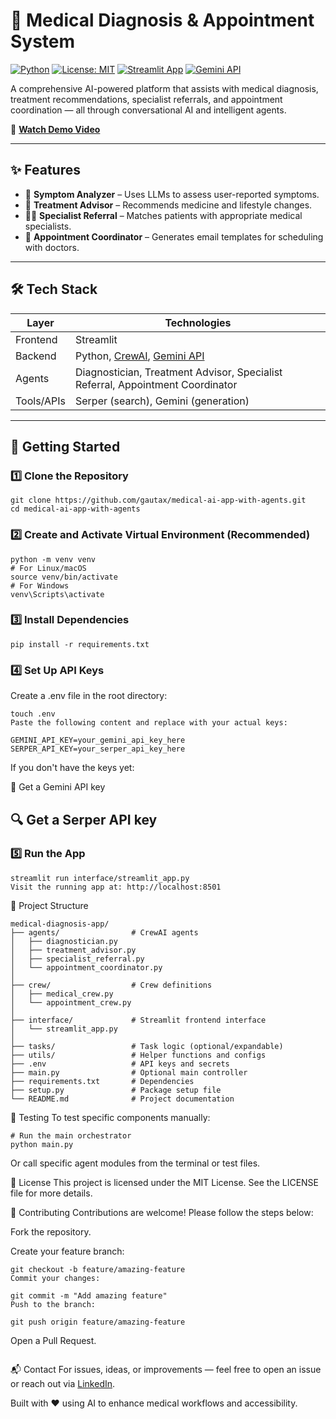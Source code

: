 
# 🏥 Medical Diagnosis & Appointment System

[![Python](https://img.shields.io/badge/Python-3.10%2B-blue.svg)](https://www.python.org/)
[![License: MIT](https://img.shields.io/badge/License-MIT-green.svg)](LICENSE)
[![Streamlit App](https://img.shields.io/badge/UI-Streamlit-orange)](https://streamlit.io/)
[![Gemini API](https://img.shields.io/badge/AI-Google_Gemini-blueviolet)](https://ai.google.dev/)

A comprehensive AI-powered platform that assists with medical diagnosis, treatment recommendations, specialist referrals, and appointment coordination — all through conversational AI and intelligent agents.

🎥 [**Watch Demo Video**](https://vimeo.com/1091245465?share=copy#t=0)

---

## ✨ Features

- 🧠 **Symptom Analyzer** – Uses LLMs to assess user-reported symptoms.
- 💊 **Treatment Advisor** – Recommends medicine and lifestyle changes.
- 👨‍⚕️ **Specialist Referral** – Matches patients with appropriate medical specialists.
- 📅 **Appointment Coordinator** – Generates email templates for scheduling with doctors.

---

## 🛠️ Tech Stack

| Layer      | Technologies                               |
|------------|--------------------------------------------|
| Frontend   | Streamlit                                  |
| Backend    | Python, [CrewAI](https://docs.crewai.com/), [Gemini API](https://ai.google.dev) |
| Agents     | Diagnostician, Treatment Advisor, Specialist Referral, Appointment Coordinator |
| Tools/APIs | Serper (search), Gemini (generation)       |

---

## 🚀 Getting Started

### 1️⃣ Clone the Repository

```
git clone https://github.com/gautax/medical-ai-app-with-agents.git
cd medical-ai-app-with-agents
```
### 2️⃣ Create and Activate Virtual Environment (Recommended)
```
python -m venv venv
# For Linux/macOS
source venv/bin/activate
# For Windows
venv\Scripts\activate
```
### 3️⃣ Install Dependencies
```
pip install -r requirements.txt
```
### 4️⃣ Set Up API Keys
Create a .env file in the root directory:
```
touch .env
Paste the following content and replace with your actual keys:

GEMINI_API_KEY=your_gemini_api_key_here
SERPER_API_KEY=your_serper_api_key_here
```
If you don't have the keys yet:

🔑 Get a Gemini API key

🔍 Get a Serper API key
---
### 5️⃣ Run the App
```
streamlit run interface/streamlit_app.py
Visit the running app at: http://localhost:8501
```

📁 Project Structure
```
medical-diagnosis-app/
├── agents/                # CrewAI agents
│   ├── diagnostician.py
│   ├── treatment_advisor.py
│   ├── specialist_referral.py
│   └── appointment_coordinator.py
│
├── crew/                  # Crew definitions
│   ├── medical_crew.py
│   └── appointment_crew.py
│
├── interface/             # Streamlit frontend interface
│   └── streamlit_app.py
│
├── tasks/                 # Task logic (optional/expandable)
├── utils/                 # Helper functions and configs
├── .env                   # API keys and secrets
├── main.py                # Optional main controller
├── requirements.txt       # Dependencies
├── setup.py               # Package setup file
└── README.md              # Project documentation
```
🧪 Testing
To test specific components manually:
```
# Run the main orchestrator
python main.py
```
Or call specific agent modules from the terminal or test files.

📝 License
This project is licensed under the MIT License.
See the LICENSE file for more details.

🤝 Contributing
Contributions are welcome! Please follow the steps below:

Fork the repository.

Create your feature branch:
```
git checkout -b feature/amazing-feature
Commit your changes:

git commit -m "Add amazing feature"
Push to the branch:

git push origin feature/amazing-feature
```
Open a Pull Request.
```
```
📬 Contact
For issues, ideas, or improvements — feel free to open an issue or reach out via [LinkedIn](https://www.linkedin.com/in/yahya-menkari-a16b06324/).

Built with ❤️ using AI to enhance medical workflows and accessibility.
